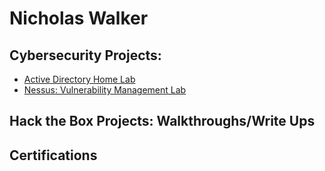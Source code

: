 <h1>Nicholas Walker </h1>

<h2>Cybersecurity Projects:</h2>


  - [Active Directory Home Lab](https://github.com/CybearRed/ActiveDirectoryHomeLab/tree/main)
  - [Nessus: Vulnerability Management Lab](https://github.com/CybearRed/NessusVulnerabilityManagementLab/tree/main)


<h2>Hack the Box Projects: Walkthroughs/Write Ups</h2>



<h2>Certifications </h2>

